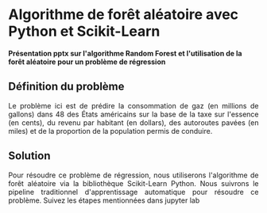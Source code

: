 Algorithme de forêt aléatoire avec Python et Scikit-Learn
==================

**Présentation pptx sur l'algorithme Random Forest et l'utilisation de la forêt aléatoire pour un problème de régression** 

## Définition du problème

<p style="text-align: justify;"> Le problème ici est de prédire la consommation de gaz (en millions de gallons) dans 48 des États américains sur la base 
de la taxe sur l'essence (en cents), du revenu par habitant (en dollars), des autoroutes pavées (en miles) et de la proportion 
de la population permis de conduire.</p>

## Solution
<p style="text-align: justify;"> Pour résoudre ce problème de régression, nous utiliserons l'algorithme de forêt aléatoire via la bibliothèque Scikit-Learn Python. 
Nous suivrons le pipeline traditionnel d'apprentissage automatique pour résoudre ce problème. Suivez les étapes mentionnées dans jupyter lab </p>
